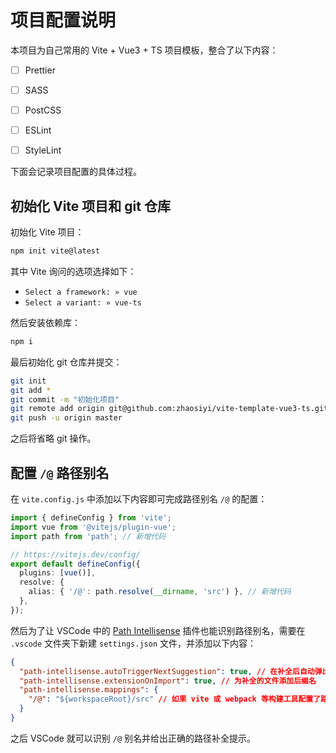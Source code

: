# 项目配置说明

本项目为自己常用的 Vite + Vue3 + TS 项目模板，整合了以下内容：

- [ ] Prettier
- [ ] SASS
- [ ] PostCSS
- [ ] ESLint
- [ ] StyleLint


下面会记录项目配置的具体过程。

## 初始化 Vite 项目和 git 仓库

初始化 Vite 项目：

```sh
npm init vite@latest
```

其中 Vite 询问的选项选择如下：
- `Select a framework: » vue`
- `Select a variant: » vue-ts`

然后安装依赖库：

```sh
npm i
```

最后初始化 git 仓库并提交：

```sh
git init
git add *
git commit -m "初始化项目"
git remote add origin git@github.com:zhaosiyi/vite-template-vue3-ts.git
git push -u origin master
```

之后将省略 git 操作。

## 配置 `/@` 路径别名

在 `vite.config.js` 中添加以下内容即可完成路径别名 `/@` 的配置：

```ts
import { defineConfig } from 'vite';
import vue from '@vitejs/plugin-vue';
import path from 'path'; // 新增代码

// https://vitejs.dev/config/
export default defineConfig({
  plugins: [vue()],
  resolve: {
    alias: { '/@': path.resolve(__dirname, 'src') }, // 新增代码
  },
});
```

然后为了让 VSCode 中的 [Path Intellisense](https://github.com/ChristianKohler/PathIntellisense) 插件也能识别路径别名，需要在 `.vscode` 文件夹下新建 `settings.json` 文件，并添加以下内容：

```json
{
  "path-intellisense.autoTriggerNextSuggestion": true, // 在补全后自动弹出下一条补全建议
  "path-intellisense.extensionOnImport": true, // 为补全的文件添加后缀名
  "path-intellisense.mappings": {
    "/@": "${workspaceRoot}/src" // 如果 vite 或 webpack 等构建工具配置了路径别名，需要在这里也同时设置，不然插件无法识别这些别名
  } 
}
```

之后 VSCode 就可以识别 `/@` 别名并给出正确的路径补全提示。


